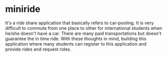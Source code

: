 # miniride

It's a ride share application that basically refers to car-pooling. It is very difficult to commute from one place to other for international students when he/she doesn't have a car. There are many paid transportations but doesn't guarantee the in time ride. With these thoughts in mind, building this application where many students can register to this application and provide rides and request rides.
